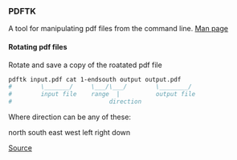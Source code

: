 ### PDFTK

A tool for manipulating pdf files from the command line. [Man page](http://manpages.ubuntu.com/manpages/xenial/en/man1/pdftk.1.html)

#### Rotating pdf files

Rotate and save a copy of the roatated pdf file

```bash
pdftk input.pdf cat 1-endsouth output output.pdf
#        \_______/     \___/\___/        \________/
#        input file    range  |          output file
#                           direction
```
Where direction can be any of these:

north
south
east
west
left
right
down

[Source](https://askubuntu.com/a/821617)
